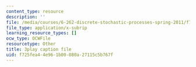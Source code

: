 ```yaml
---
content_type: resource
description: ''
file: /media/courses/6-262-discrete-stochastic-processes-spring-2011/f725fea44e961b00080a27115c5b767f_8KQR4NAl3Iw.srt
file_type: application/x-subrip
learning_resource_types: []
ocw_type: OCWFile
resourcetype: Other
title: 3play caption file
uid: f725fea4-4e96-1b00-080a-27115c5b767f
---
```

